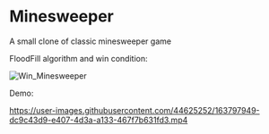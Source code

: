 # Minesweeper
A small clone of classic minesweeper game


FloodFill algorithm and win condition:

![Win_Minesweeper](https://user-images.githubusercontent.com/44625252/163797992-1a13af8d-2455-4c8e-9235-9a8bafc76f2e.png)

Demo:

https://user-images.githubusercontent.com/44625252/163797949-dc9c43d9-e407-4d3a-a133-467f7b631fd3.mp4


